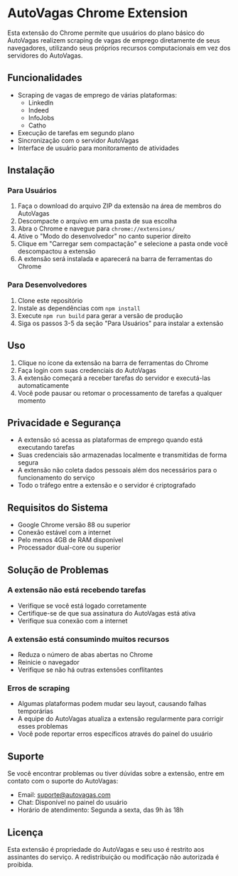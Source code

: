 # AutoVagas Chrome Extension

Esta extensão do Chrome permite que usuários do plano básico do AutoVagas realizem scraping de vagas de emprego diretamente de seus navegadores, utilizando seus próprios recursos computacionais em vez dos servidores do AutoVagas.

## Funcionalidades

- Scraping de vagas de emprego de várias plataformas:
  - LinkedIn
  - Indeed
  - InfoJobs
  - Catho
- Execução de tarefas em segundo plano
- Sincronização com o servidor AutoVagas
- Interface de usuário para monitoramento de atividades

## Instalação

### Para Usuários

1. Faça o download do arquivo ZIP da extensão na área de membros do AutoVagas
2. Descompacte o arquivo em uma pasta de sua escolha
3. Abra o Chrome e navegue para `chrome://extensions/`
4. Ative o "Modo do desenvolvedor" no canto superior direito
5. Clique em "Carregar sem compactação" e selecione a pasta onde você descompactou a extensão
6. A extensão será instalada e aparecerá na barra de ferramentas do Chrome

### Para Desenvolvedores

1. Clone este repositório
2. Instale as dependências com `npm install`
3. Execute `npm run build` para gerar a versão de produção
4. Siga os passos 3-5 da seção "Para Usuários" para instalar a extensão

## Uso

1. Clique no ícone da extensão na barra de ferramentas do Chrome
2. Faça login com suas credenciais do AutoVagas
3. A extensão começará a receber tarefas do servidor e executá-las automaticamente
4. Você pode pausar ou retomar o processamento de tarefas a qualquer momento

## Privacidade e Segurança

- A extensão só acessa as plataformas de emprego quando está executando tarefas
- Suas credenciais são armazenadas localmente e transmitidas de forma segura
- A extensão não coleta dados pessoais além dos necessários para o funcionamento do serviço
- Todo o tráfego entre a extensão e o servidor é criptografado

## Requisitos do Sistema

- Google Chrome versão 88 ou superior
- Conexão estável com a internet
- Pelo menos 4GB de RAM disponível
- Processador dual-core ou superior

## Solução de Problemas

### A extensão não está recebendo tarefas

- Verifique se você está logado corretamente
- Certifique-se de que sua assinatura do AutoVagas está ativa
- Verifique sua conexão com a internet

### A extensão está consumindo muitos recursos

- Reduza o número de abas abertas no Chrome
- Reinicie o navegador
- Verifique se não há outras extensões conflitantes

### Erros de scraping

- Algumas plataformas podem mudar seu layout, causando falhas temporárias
- A equipe do AutoVagas atualiza a extensão regularmente para corrigir esses problemas
- Você pode reportar erros específicos através do painel do usuário

## Suporte

Se você encontrar problemas ou tiver dúvidas sobre a extensão, entre em contato com o suporte do AutoVagas:

- Email: suporte@autovagas.com
- Chat: Disponível no painel do usuário
- Horário de atendimento: Segunda a sexta, das 9h às 18h

## Licença

Esta extensão é propriedade do AutoVagas e seu uso é restrito aos assinantes do serviço. A redistribuição ou modificação não autorizada é proibida.

